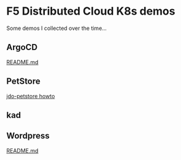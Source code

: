 # F5 Distributed Cloud K8s demos
Some demos I collected over the time...

## ArgoCD
[README.md](./argocd/README.md)

## PetStore
[jdo-petstore howto](https://gitlab.com/jdbk/f5xc-petstore)

## kad

## Wordpress
[README.md](./wordpress/README.md)